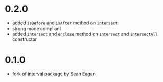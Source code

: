 
# 0.2.0

* added `isBefore` and `isAfter` method on `Intersect`
* strong mode compliant
* added `intersect` and `enclose` method on `Intersect` and `intersectAll` constructor 

# 0.1.0

* fork of [interval](https://github.com/seaneagan/interval) package by Sean Eagan

